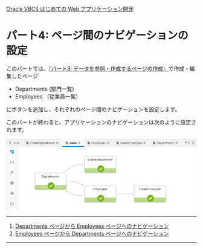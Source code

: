 [Oracle VBCS はじめての Web アプリケーション開発](../../README.md)

# パート4: ページ間のナビゲーションの設定

このパートでは、[『パート3:	データを参照・作成するページの作成』](../part3/README.md)で作成・編集したページ

* Departments (部門一覧)
* Employees （従業員一覧）

にボタンを追加し、それぞれのページ間のナビゲーションを設定します。

このパートが終わると、アプリケーションのナビゲーションは次のように設定されます。

![ページ・フロー](images/page_flow.png)

----
1. [Departments ページから Employees ページへのナビゲーション](departments_to_employees.md)
2. [Employees ページから Departments ページへのナビゲーション](employees_to_departments.md)
----
